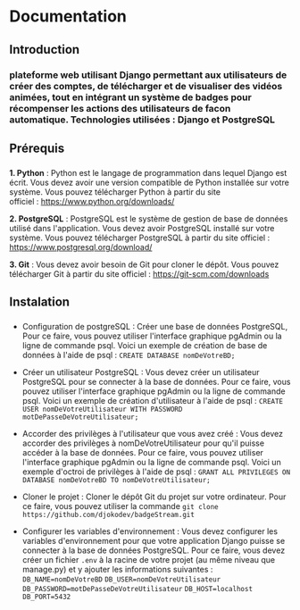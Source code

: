 # Documentation

## Introduction 
### plateforme web utilisant Django permettant aux utilisateurs de créer des comptes, de télécharger et de visualiser des vidéos animées,  tout en intégrant un système de badges pour récompenser les actions des utilisateurs de facon automatique. Technologies utilisées : Django et PostgreSQL ###

## Prérequis
### 
**1. Python**  : Python est le langage de programmation dans lequel Django est écrit. Vous devez avoir une version compatible de Python installée sur votre système. Vous pouvez télécharger Python à partir du site   
    officiel : https://www.python.org/downloads/
    
**2. PostgreSQL** : PostgreSQL est le système de gestion de base de données utilisé dans l'application. Vous devez avoir PostgreSQL installé sur votre système. Vous pouvez télécharger PostgreSQL à partir du site officiel : https://www.postgresql.org/download/  

**3. Git** : Vous devez avoir besoin de Git pour cloner le dépôt. Vous pouvez télécharger Git à partir du site officiel : https://git-scm.com/downloads
###

## Instalation
### 
  - Configuration de postgreSQL : Créer une base de données PostgreSQL, Pour ce faire, vous pouvez utiliser l'interface graphique pgAdmin ou la ligne de commande psql. Voici un exemple de création de base de données à 
    l'aide de psql : `CREATE DATABASE nomDeVotreBD;`
    
  - Créer un utilisateur PostgreSQL : Vous devez créer un utilisateur PostgreSQL pour se connecter à la base de données. Pour ce faire, vous pouvez utiliser l'interface graphique pgAdmin ou la ligne de commande psql.         Voici un exemple de création d'utilisateur à l'aide de psql : `CREATE USER nomDeVotreUtilisateur WITH PASSWORD motDePasseDeVotreUtilisateur;`
    
  - Accorder des privilèges à l'utilisateur que vous avez créé : Vous devez accorder des privilèges à nomDeVotreUtilisateur pour qu'il puisse accéder à la base de données. Pour ce faire, vous pouvez
    utiliser l'interface graphique pgAdmin ou la ligne de commande psql. Voici un exemple d'octroi de privilèges à l'aide de psql : `GRANT ALL PRIVILEGES ON DATABASE nomDeVotreBD TO nomDeVotreUtilisateur;`
    
  - Cloner le projet : Cloner le dépôt Git du projet sur votre ordinateur. Pour ce faire, vous pouvez utiliser la commande `git clone https://github.com/djokodev/badgeStream.git`
    
  - Configurer les variables d'environnement : Vous devez configurer les variables d'environnement pour que votre application Django puisse se connecter à la base de données PostgreSQL. Pour ce faire, vous devez créer un 
    fichier `.env` à la racine de votre projet (au même niveau que manage.py) et y ajouter les informations suivantes : 
    `DB_NAME=nomDeVotreBD`
    `DB_USER=nomDeVotreUtilisateur`
    `DB_PASSWORD=motDePasseDeVotreUtilisateur`
    `DB_HOST=localhost`
    `DB_PORT=5432`
###


